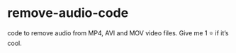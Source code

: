 # remove-audio-code
code to remove audio from MP4, AVI and MOV video files. Give me 1 ⭐ if it’s cool.
